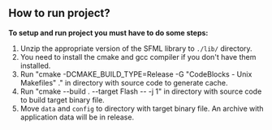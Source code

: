  ## How to run project?

 **To setup and run project you must have to do some steps:**
 1. Unzip the appropriate version of the SFML library to `./lib/` directory.
 2. You need to install the cmake and gcc compiler if you don't have them installed.
 3. Run "cmake -DCMAKE_BUILD_TYPE=Release -G "CodeBlocks - Unix Makefiles" ." in directory with source code to generate cache.
 4. Run "cmake --build . --target Flash -- -j 1" in directory with source code to build target binary file.
 5. Move `data` and `config` to directory with target binary file. An archive with application data will be in release.
